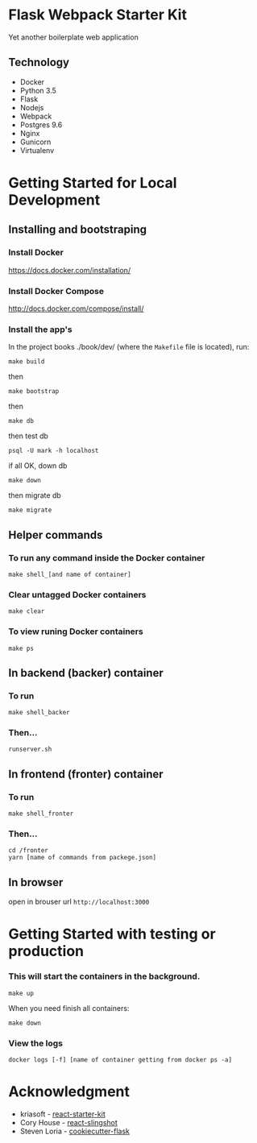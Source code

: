 Flask Webpack Starter Kit
========================

Yet another boilerplate web  application 


Technology
----------------
- Docker
- Python 3.5
- Flask
- Nodejs
- Webpack
- Postgres 9.6
- Nginx
- Gunicorn
- Virtualenv


Getting Started for Local Development
====================================================================


Installing and bootstraping
--------------------------------------------------------------------

### Install Docker

https://docs.docker.com/installation/

### Install Docker Compose

http://docs.docker.com/compose/install/

### Install the app's

In the project books ./book/dev/ (where the `Makefile` file is located), run:

```
make build
```

then

```
make bootstrap
```

then

```
make db
```

then test db

```
psql -U mark -h localhost
```

if all OK, down db

```
make down
```

then migrate db

```
make migrate
```


Helper commands
--------------------------------------------------------------------

### To run any command inside the Docker container
```
make shell_[and name of container]
```


### Clear untagged Docker containers

```
make clear
```

### To view runing Docker containers

```
make ps
```

In backend (backer) container
--------------------------------------------------------------------

### To run

```
make shell_backer
```

### Then...

```
runserver.sh
```


In frontend (fronter) container
--------------------------------------------------------------------

### To run

```
make shell_fronter
```


### Then...

```
cd /fronter
yarn [name of commands from packege.json]
```



In browser
--------------------------------------------------------------------

open in brouser url ```http://localhost:3000```



Getting Started with testing or production
====================================================================


### This will start the containers in the background.

```
make up
```

When you need finish all containers:

```
make down
```

### View the logs

```
docker logs [-f] [name of container getting from docker ps -a]
```


Acknowledgment
====================================================================
* kriasoft - [react-starter-kit](https://github.com/kriasoft/react-starter-kit)
* Cory House - [react-slingshot](https://github.com/coryhouse/react-slingshot)
* Steven Loria - [cookiecutter-flask](https://github.com/sloria/cookiecutter-flask)
